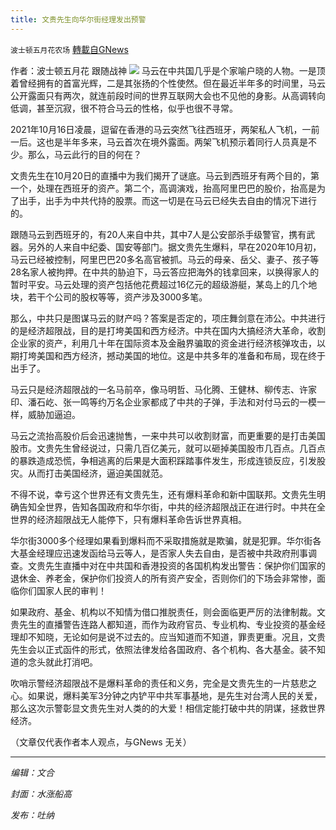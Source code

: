 ```yaml
---
title: 文贵先生向华尔街经理发出预警
---
```

`波士顿五月花农场` [轉載自GNews](https://gnews.org/zh-hans/1611170/)

作者：波士顿五月花 跟随战神
![](https://assets.gnews.org/wp-content/uploads/2021/10/image0-32.jpg)
马云在中共国几乎是个家喻户晓的人物。一是顶着曾经拥有的首富光辉，二是其张扬的个性使然。但在最近半年多的时间里，马云公开露面只有两次，就连前段时间的世界互联网大会也不见他的身影。从高调转向低调，甚至沉寂，很不符合马云的性格，似乎也很不寻常。

2021年10月16日凌晨，逗留在香港的马云突然飞往西班牙，两架私人飞机，一前一后。这也是半年多来，马云首次在境外露面。两架飞机预示着同行人员真是不少。那么，马云此行的目的何在？

文贵先生在10月20日的直播中为我们揭开了谜底。马云到西班牙有两个目的，第一个，处理在西班牙的资产。第二个，高调演戏，抬高阿里巴巴的股价，抬高是为了出手，出手为中共代持的股票。而这一切是在马云已经失去自由的情况下进行的。

跟随马云到西班牙的，有20人来自中共，其中7人是公安部杀手级警官，携有武器。另外的人来自中纪委、国安等部门。据文贵先生爆料，早在2020年10月初，马云已经被控制，阿里巴巴20多名高官被抓。马云的母亲、岳父、妻子、孩子等28名家人被拘押。在中共的胁迫下，马云答应把海外的钱拿回来，以换得家人的暂时平安。马云处理的资产包括他花费超过16亿元的超级游艇，某岛上的几个地块，若干个公司的股权等等，资产涉及3000多笔。

那么，中共只是图谋马云的财产吗？答案是否定的，项庄舞剑意在沛公。中共进行的是经济超限战，目的是打垮美国和西方经济。中共在国内大搞经济大革命，收割企业家的资产，利用几十年在国际资本及金融界骗取的资金进行经济核弹攻击，以期打垮美国和西方经济，撼动美国的地位。这是中共多年的准备和布局，现在终于出手了。

马云只是经济超限战的一名马前卒，像马明哲、马化腾、王健林、柳传志、许家印、潘石屹、张一鸣等约万名企业家都成了中共的子弹，手法和对付马云的一模一样，威胁加逼迫。

马云之流抬高股价后会迅速抛售，一来中共可以收割财富，而更重要的是打击美国股市。文贵先生曾经说过，只需几百亿美元，就可以砸掉美国股市几百点。几百点的暴跌造成恐慌，争相逃离的后果是大面积踩踏事件发生，形成连锁反应，引发股灾。从而打击美国经济，逼迫美国就范。

不得不说，幸亏这个世界还有文贵先生，还有爆料革命和新中国联邦。文贵先生明确告知全世界，告知各国政府和华尔街，中共的经济超限战正在进行时。中共在全世界的经济超限战无人能停下，只有爆料革命告诉世界真相。

华尔街3000多个经理如果看到爆料而不采取措施就是欺骗，就是犯罪。华尔街各大基金经理应迅速发函给马云等人，是否家人失去自由，是否被中共政府刑事调查。文贵先生直播中对在中共国和香港投资的各国机构发出警告：保护你们国家的退休金、养老金，保护你们投资人的所有资产安全，否则你们的下场会非常惨，面临你们国家人民的审判！

如果政府、基金、机构以不知情为借口推脱责任，则会面临更严厉的法律制裁。文贵先生的直播警告连路人都知道，而作为政府官员、专业机构、专业投资的基金经理却不知晓，无论如何是说不过去的。应当知道而不知道，罪责更重。况且，文贵先生会以正式函件的形式，依照法律发给各国政府、各个机构、各大基金。装不知道的念头就此打消吧。

吹哨示警经济超限战不是爆料革命的责任和义务，完全是文贵先生的一片慈悲之心。如果说，爆料美军3分钟之内铲平中共军事基地，是先生对台湾人民的关爱，那么这次示警彰显文贵先生对人类的的大爱！相信定能打破中共的阴谋，拯救世界经济。

（文章仅代表作者本人观点，与GNews 无关）

* * *

*编辑：文合*

*封面：水涨船高*

*发布：吐纳*
